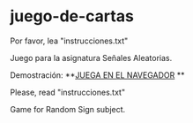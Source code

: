 # juego-de-cartas

Por favor, lea "instrucciones.txt"

Juego para la asignatura Señales Aleatorias.

Demostración: **[JUEGA EN EL NAVEGADOR](https://emorenom20.github.io/juego-de-cartas/) **

Please, read "instrucciones.txt"

Game for Random Sign subject.



